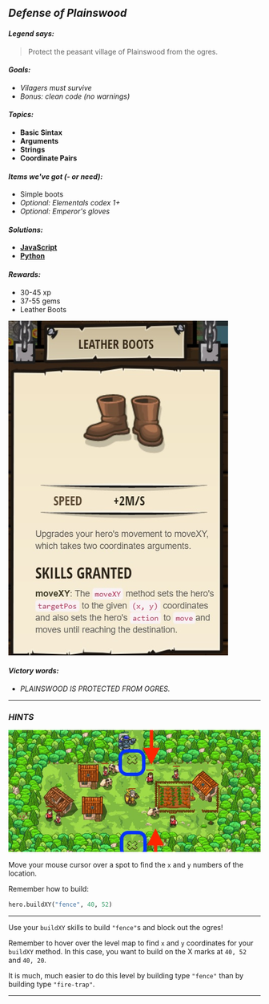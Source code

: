 ## _Defense of Plainswood_

#### _Legend says:_
> Protect the peasant village of Plainswood from the ogres.

#### _Goals:_
+ _Vilagers must survive_
+ _Bonus: clean code (no warnings)_

#### _Topics:_
+ **Basic Sintax**
+ **Arguments**
+ **Strings**
+ **Coordinate Pairs**

#### _Items we've got (- or need):_
+ Simple boots
+ _Optional: Elementals codex 1+_
+ _Optional: Emperor's gloves_

#### _Solutions:_
+ **[JavaScript](defenseOfPlainswood.js)**
+ **[Python](defense_of_plainswood.py)**

#### _Rewards:_
+ 30-45 xp
+ 37-55 gems
+ Leather Boots

![](img/leather_boots.jpg)

#### _Victory words:_
+ _PLAINSWOOD IS PROTECTED FROM OGRES._

___

### _HINTS_

![](img/defense_of_plainswood.jpeg)

Move your mouse cursor over a spot to find the `x` and `y` numbers of the location.

Remember how to build:

```python
hero.buildXY("fence", 40, 52)
```

___


Use your `buildXY` skills to build `"fence"`s and block out the ogres!

Remember to hover over the level map to find `x` and `y` coordinates for your `buildXY` method. In this case, you want to build on the X marks at `40, 52` and `40, 20`.

It is much, much easier to do this level by building type `"fence"` than by building type `"fire-trap"`.

___

